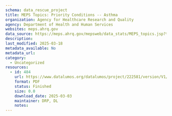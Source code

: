 ```yaml
---
schema: data_rescue_project 
title: MEPS Topics: Priority Conditions -- Asthma
organization: Agency for Healthcare Research and Quality
agency: Department of Health and Human Services
websites: meps.ahrq.gov
data_source: https://meps.ahrq.gov/mepsweb/data_stats/MEPS_topics.jsp?topicid=4Z4
description: 
last_modified: 2025-03-18
metadata_available: No
metadata_url: 
category:
  - Uncategorized
resources:
  - id: 484
    url: https://www.datalumos.org/datalumos/project/222581/version/V1/view
    format: PDF
    status: Finished
    size: 0.0
    download_date: 2025-03-03
    maintainer: DRP, DL
    notes: 
---
```

